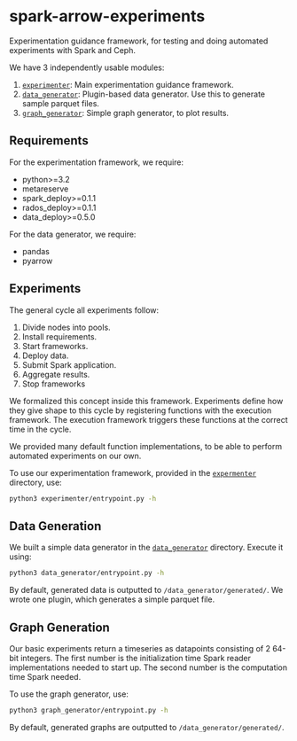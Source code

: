 # spark-arrow-experiments
Experimentation guidance framework, for testing and doing automated experiments with Spark and Ceph.

We have 3 independently usable modules:
 1. [`experimenter`](/experimenter/): Main experimentation guidance framework.
 2. [`data_generator`](/data_generator/): Plugin-based data generator. Use this to generate sample parquet files.
 3. [`graph_generator`](/graph_generator/): Simple graph generator, to plot results.


## Requirements
For the experimentation framework, we require:
 - python>=3.2
 - metareserve
 - spark_deploy>=0.1.1
 - rados_deploy>=0.1.1
 - data_deploy>=0.5.0

For the data generator, we require:
 - pandas
 - pyarrow


## Experiments
The general cycle all experiments follow:
 1. Divide nodes into pools.
 2. Install requirements.
 3. Start frameworks.
 4. Deploy data.
 5. Submit Spark application.
 6. Aggregate results.
 7. Stop frameworks

We formalized this concept inside this framework.
Experiments define how they give shape to this cycle by registering functions with the execution framework.
The execution framework triggers these functions at the correct time in the cycle.

We provided many default function implementations, to be able to perform automated experiments on our own.

To use our experimentation framework, provided in the [`expermenter`](/experimenter/) directory, use:
```bash
python3 experimenter/entrypoint.py -h
```


## Data Generation
We built a simple data generator in the [`data_generator`](/data_generator/) directory.
Execute it using:
```bash
python3 data_generator/entrypoint.py -h
```
By default, generated data is outputted to `/data_generator/generated/`.
We wrote one plugin, which generates a simple parquet file.


## Graph Generation
Our basic experiments return a timeseries as datapoints consisting of 2 64-bit integers.
The first number is the initialization time Spark reader implementations needed to start up.
The second number is the computation time Spark needed.

To use the graph generator, use:
```bash
python3 graph_generator/entrypoint.py -h
```
By default, generated graphs are outputted to `/data_generator/generated/`.